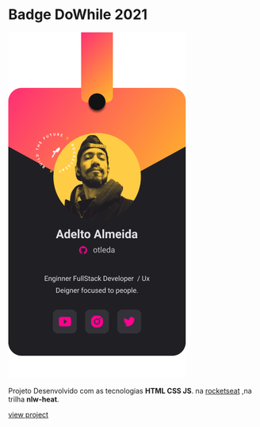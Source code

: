 # Badge DoWhile 2021



<img src="./assets/png/badge.png">

Projeto Desenvolvido com as tecnologias **HTML CSS JS**.
 na  <a href="https://rocketseat.com.br" target="_blank">rocketseat</a> ,na trilha __nlw-heat__.  


<a href="https://otleda.github.io/badge-nlw2021/" target="_blank">view project</a>
